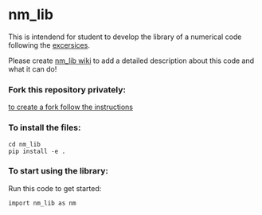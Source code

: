 # nm_lib

This is intendend for student to develop the library of a numerical code following the [excersices](https://github.com/jumasy/AST5110/).

Please create [nm_lib wiki](https://github.com/jumasy/AST5110/wiki) to add a detailed description about this code and what it can do!

### Fork this repository privately:
[to create a fork follow the instructions](https://docs.github.com/en/get-started/quickstart/fork-a-repo)

### To install the files:
```
cd nm_lib
pip install -e .
```

### To start using the library:
Run this code to get started:
```
import nm_lib as nm
```
